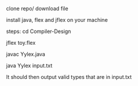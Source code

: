 clone repo/ download file

install java, flex and jflex on your machine

steps:
cd Compiler-Design

jflex toy.flex

javac Yylex.java

java Yylex input.txt

It should then output valid types that are in input.txt
